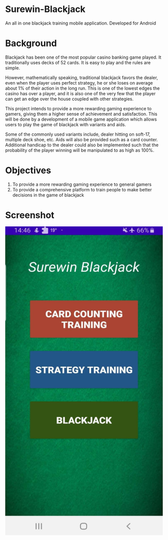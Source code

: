 # Surewin-Blackjack
An all in one blackjack training mobile application. Developed for Android

# Background
Blackjack has been one of the most popular casino banking game played.
It traditionally uses decks of 52 cards. It is easy to play and the rules are
simple.

However, mathematically speaking, traditional blackjack favors the
dealer, even when the player uses perfect strategy, he or she loses on
average about 1% of their action in the long run. This is one of the lowest
edges the casino has over a player, and it is also one of the very few that
the player can get an edge over the house coupled with other strategies.

This project intends to provide a more rewarding gaming experience to
gamers, giving them a higher sense of achievement and satisfaction. This
will be done by a development of a mobile game application which
allows users to play the game of blackjack with variants and aids.

Some of the commonly used variants include, dealer hitting on soft-17,
multiple deck shoe, etc. Aids will also be provided such as a card counter. Additional handicap to the dealer could also be implemented such that the probability of the player winning will be manipulated to as high as 100%.

# Objectives
1. To provide a more rewarding gaming experience to general gamers </br>
2. To provide a comprehensive platform to train people to make better decisions in the game of blackjack

# Screenshot </br>
![mainpage](https://github.com/cwl2018/Surewin-Blackjack/blob/main/mp.png?raw=true)

